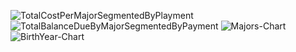 ![TotalCostPerMajorSegmentedByPlayment](https://github.com/hannahmaurer/StudentData---Data332/assets/159860800/acad70e2-4bb2-461e-b89c-1ca2f7eea2ab)
![TotalBalanceDueByMajorSegmentedByPayment](https://github.com/hannahmaurer/StudentData---Data332/assets/159860800/fa7834bd-cf7c-4833-8d6d-c103b77a4cc3)
![Majors-Chart](https://github.com/hannahmaurer/StudentData---Data332/assets/159860800/2bbbae51-b3b0-4b22-82f8-0ecc11f6504f)
![BirthYear-Chart](https://github.com/hannahmaurer/StudentData---Data332/assets/159860800/ecbd3565-1d8c-4858-bfff-7904ff928b80)
